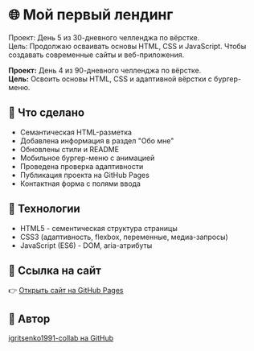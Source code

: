 # 🌐 Мой первый лендинг


Проект: День 5 из 30-дневного челленджа по вёрстке.  
Цель: Продолжаю осваивать основы HTML, CSS и JavaScript. Чтобы создавать современные сайты и веб-приложения.

**Проект:** День 4 из 90-дневного челленджа по вёрстке.  
**Цель:** Освоить основы HTML, CSS и адаптивной вёрстки с бургер-меню.


## 🚀 Что сделано
- Семантическая HTML-разметка
- Добавлена информация в раздел "Обо мне"  
- Обновлены стили и README  
- Мобильное бургер-меню с анимацией 
- Проведена проверка адаптивности
- Публикация проекта на GitHub Pages 
- Контактная форма с полями ввода


## 🧠 Технологии
- HTML5 - сементическая структура страницы
- CSS3 (адаптивность, flexbox, переменные, медиа-запросы)  
- JavaScript (ES6) - DOM, aria-атрибуты

## 🔗 Ссылка на сайт
👉 [Открыть сайт на GitHub Pages](https://github.com/igritsenko1991-collab/Day1-hello.git/)

## 👤 Автор
[igritsenko1991-collab на GitHub](https://igritsenko1991-collab.github.io/Day1-hello/)
